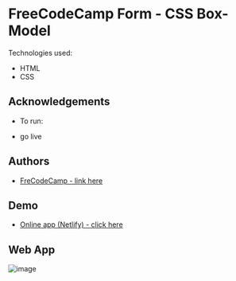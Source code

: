 # FreeCodeCamp Form - CSS Box-Model

Technologies used:

- HTML
- CSS

## Acknowledgements

- To run:

- go live

## Authors

- [ FreCodeCamp - link here ](https://www.freecodecamp.org/learn/2022/responsive-web-design/)

## Demo

- [Online app (Netlify) - click here](https://comfy-chimera-f4761f.netlify.app/)

## Web App

![image](https://user-images.githubusercontent.com/63982700/212521874-61650552-eeb6-47d5-8f52-92aca6485bdd.png)
